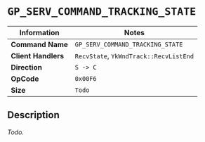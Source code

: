 # `GP_SERV_COMMAND_TRACKING_STATE`

| Information               | Notes |
|---                        |---    |
| **Command Name**          | `GP_SERV_COMMAND_TRACKING_STATE` |
| **Client Handlers**       | `RecvState`, `YkWndTrack::RecvListEnd` |
| **Direction**             | `S -> C` |
| **OpCode**                | `0x00F6` |
| **Size**                  | `Todo` |

## Description

_Todo._
